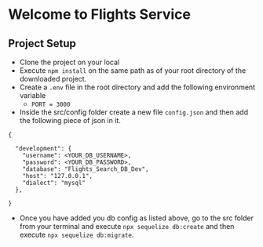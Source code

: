 # Welcome to Flights Service

## Project Setup
- Clone the project on your local
- Execute `npm install` on the same path as of your root directory of the downloaded project.
- Create a `.env` file in the root directory and add the following environment variable
    - `PORT = 3000`
- Inside the src/config folder create a new file `config.json` and then add the following piece of json in it.
```
{

  "development": {
    "username": <YOUR_DB_USERNAME>,
    "password": <YOUR_DB_PASSWORD>,
    "database": "Flights_Search_DB_Dev",
    "host": "127.0.0.1",
    "dialect": "mysql"
  },
  
}
```
- Once you have added you db config as listed above, go to the src folder from your terminal and execute `npx sequelize db:create` and then execute `npx sequelize db:migrate`.